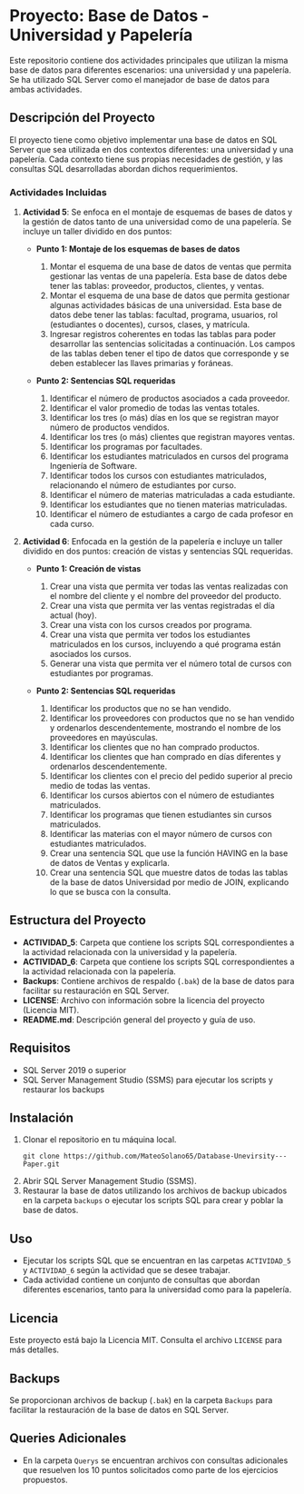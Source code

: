 # Proyecto: Base de Datos - Universidad y Papelería

Este repositorio contiene dos actividades principales que utilizan la misma base de datos para diferentes escenarios: una universidad y una papelería. Se ha utilizado SQL Server como el manejador de base de datos para ambas actividades.

## Descripción del Proyecto

El proyecto tiene como objetivo implementar una base de datos en SQL Server que sea utilizada en dos contextos diferentes: una universidad y una papelería. Cada contexto tiene sus propias necesidades de gestión, y las consultas SQL desarrolladas abordan dichos requerimientos.

### Actividades Incluidas

1. **Actividad 5**: Se enfoca en el montaje de esquemas de bases de datos y la gestión de datos tanto de una universidad como de una papelería. Se incluye un taller dividido en dos puntos:

   - **Punto 1: Montaje de los esquemas de bases de datos**

     1. Montar el esquema de una base de datos de ventas que permita gestionar las ventas de una papelería. Esta base de datos debe tener las tablas: proveedor, productos, clientes, y ventas.
     2. Montar el esquema de una base de datos que permita gestionar algunas actividades básicas de una universidad. Esta base de datos debe tener las tablas: facultad, programa, usuarios, rol (estudiantes o docentes), cursos, clases, y matrícula.
     3. Ingresar registros coherentes en todas las tablas para poder desarrollar las sentencias solicitadas a continuación. Los campos de las tablas deben tener el tipo de datos que corresponde y se deben establecer las llaves primarias y foráneas.

   - **Punto 2: Sentencias SQL requeridas**
     1. Identificar el número de productos asociados a cada proveedor.
     2. Identificar el valor promedio de todas las ventas totales.
     3. Identificar los tres (o más) días en los que se registran mayor número de productos vendidos.
     4. Identificar los tres (o más) clientes que registran mayores ventas.
     5. Identificar los programas por facultades.
     6. Identificar los estudiantes matriculados en cursos del programa Ingeniería de Software.
     7. Identificar todos los cursos con estudiantes matriculados, relacionando el número de estudiantes por curso.
     8. Identificar el número de materias matriculadas a cada estudiante.
     9. Identificar los estudiantes que no tienen materias matriculadas.
     10. Identificar el número de estudiantes a cargo de cada profesor en cada curso.

2. **Actividad 6**: Enfocada en la gestión de la papelería e incluye un taller dividido en dos puntos: creación de vistas y sentencias SQL requeridas.

   - **Punto 1: Creación de vistas**

     1. Crear una vista que permita ver todas las ventas realizadas con el nombre del cliente y el nombre del proveedor del producto.
     2. Crear una vista que permita ver las ventas registradas el día actual (hoy).
     3. Crear una vista con los cursos creados por programa.
     4. Crear una vista que permita ver todos los estudiantes matriculados en los cursos, incluyendo a qué programa están asociados los cursos.
     5. Generar una vista que permita ver el número total de cursos con estudiantes por programas.

   - **Punto 2: Sentencias SQL requeridas**
     1. Identificar los productos que no se han vendido.
     2. Identificar los proveedores con productos que no se han vendido y ordenarlos descendentemente, mostrando el nombre de los proveedores en mayúsculas.
     3. Identificar los clientes que no han comprado productos.
     4. Identificar los clientes que han comprado en días diferentes y ordenarlos descendentemente.
     5. Identificar los clientes con el precio del pedido superior al precio medio de todas las ventas.
     6. Identificar los cursos abiertos con el número de estudiantes matriculados.
     7. Identificar los programas que tienen estudiantes sin cursos matriculados.
     8. Identificar las materias con el mayor número de cursos con estudiantes matriculados.
     9. Crear una sentencia SQL que use la función HAVING en la base de datos de Ventas y explicarla.
     10. Crear una sentencia SQL que muestre datos de todas las tablas de la base de datos Universidad por medio de JOIN, explicando lo que se busca con la consulta.

## Estructura del Proyecto

- **ACTIVIDAD_5**: Carpeta que contiene los scripts SQL correspondientes a la actividad relacionada con la universidad y la papelería.
- **ACTIVIDAD_6**: Carpeta que contiene los scripts SQL correspondientes a la actividad relacionada con la papelería.
- **Backups**: Contiene archivos de respaldo (`.bak`) de la base de datos para facilitar su restauración en SQL Server.
- **LICENSE**: Archivo con información sobre la licencia del proyecto (Licencia MIT).
- **README.md**: Descripción general del proyecto y guía de uso.

## Requisitos

- SQL Server 2019 o superior
- SQL Server Management Studio (SSMS) para ejecutar los scripts y restaurar los backups

## Instalación

1. Clonar el repositorio en tu máquina local.
   ```
   git clone https://github.com/MateoSolano65/Database-Unevirsity---Paper.git
   ```
2. Abrir SQL Server Management Studio (SSMS).
3. Restaurar la base de datos utilizando los archivos de backup ubicados en la carpeta `backups` o ejecutar los scripts SQL para crear y poblar la base de datos.

## Uso

- Ejecutar los scripts SQL que se encuentran en las carpetas `ACTIVIDAD_5` y `ACTIVIDAD_6` según la actividad que se desee trabajar.
- Cada actividad contiene un conjunto de consultas que abordan diferentes escenarios, tanto para la universidad como para la papelería.

## Licencia

Este proyecto está bajo la Licencia MIT. Consulta el archivo `LICENSE` para más detalles.

## Backups

Se proporcionan archivos de backup (`.bak`) en la carpeta `Backups` para facilitar la restauración de la base de datos en SQL Server.

## Queries Adicionales

- En la carpeta `Querys` se encuentran archivos con consultas adicionales que resuelven los 10 puntos solicitados como parte de los ejercicios propuestos.
